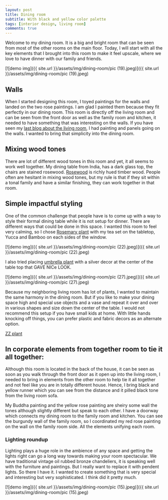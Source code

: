 ```yaml
---
layout: post
title: Dining room
subtitle: With black and yellow color palette
tags: [interior design, living room]
comments: true
---
```


Welcome to my dining room. It is a big and bright room that can be seen from most of the other rooms on the main floor. Today, I will start with all the key elements that I brought into this room to make it feel upscale, where we love to have dinner with our family and friends. 

[![demo img]({{ site.url }}/assets/img/dining-room/pic (19).jpeg)]({{ site.url }}/assets/img/dining-room/pic (19).jpeg)

## Walls

When I started designing this room, I toyed paintings for the walls and landed on the two rose paintings. I am glad I painted them because they fit perfectly in our dining room. This room is directly off the living room and can be seen from the front door as well as the family room and kitchen, it needed to have something that was interesting on the walls. If you have seen my [last blog about the living room](../2020-08-20-Living-Room), I had painting and panels going on the walls. I wanted to bring that simplicity into the dining room.

## Mixing wood tones

There are lot of different wood tones in this room and yet, it all seems to work well together. My dining table from India, has a dark glass top, the chairs are stained rosewood. [Rosewood](https://en.wikipedia.org/wiki/Rosewood) is richly hued timber wood. People often are hesitant in mixing wood tones, but my rule is that if they sit within a tonal family and have a similar finishing, they can work together in that room.

## Simple impactful styling

One of the common challenge that people have is to come up with a way to style their formal dining table while it is not setup for dinner. There are different ways that could be done in this space. I wanted this room to feel very calming, so I chose [Rosemary plant](https://wikifarmer.com/rosemary-plant-information/) with my tea set on the tabletop, Yucca and Bamboo on each sides of the window.

[![demo img]({{ site.url }}/assets/img/dining-room/pic (22).jpeg)]({{ site.url }}/assets/img/dining-room/pic (22).jpeg)

I also tried placing [umbrella plant](https://www.gardenloversclub.com/houseplants/umbrella-plant/care-umbrella-plants/) with a silver decor at the center of the table top that GAVE NICe LOOK.  

[![demo img]({{ site.url }}/assets/img/dining-room/pic (27).jpeg)]({{ site.url }}/assets/img/dining-room/pic (27).jpeg)


Because my neighboring living room has lot of plants, I wanted to maintain the same harmony in the dining room. But if you like to make your dining space high and special use objects and a vase and repeat it over and over in various shapes and size down the center of the table. I would not recommend this setup if you have small kids at home. With little hands knocking off things, you can prefer plastic and fabric decors as an alternate option.

[ZZ plant](https://en.wikipedia.org/wiki/Zamioculcas)

## In corporate elements from together room to tie it all together:

Although this room is located in the back of the house, it can be seen as soon as you walk through the front door as it open up into the living room, I needed to bring in elements from the other room to help tie it all together and not feel like you are in totally different house. Hence, I bring black and yellow runner which you can see from the distance and it pilled black tone from the living room sofa. 

My Buddha painting and the yellow rose painting are sheiry some wall the tones although slightly different but speak to each other. I have a doorway which connects my dining room to the family room and kitchen. You can see the burgundy wall of the family room, so I coordinated my red rose painting on the wall on the family room side. All the elements unifying each room.

### Lighting roundup

Lighting plays a huge role in the ambience of any space and getting the lights right can go a long way towards making your room spectacular. We have traditional vintage oil rubbed bronze chandeliers, it is speaking well with the furniture and paintings. But I really want to replace it with pendent lights. So there I have it. I wanted to create something that is very special and interesting but very sophisticated. I think did it pretty much.

[![demo img]({{ site.url }}/assets/img/dining-room/pic (15).jpeg)]({{ site.url }}/assets/img/dining-room/pic (15).jpeg)
